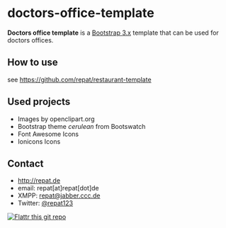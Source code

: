 doctors-office-template
======
**Doctors office template** is a [Bootstrap 3.x](http://getbootstrap.com) template that can be used for doctors offices.

## How to use
see https://github.com/repat/restaurant-template

## Used projects
* Images by openclipart.org
* Bootstrap theme *cerulean* from Bootswatch
* Font Awesome Icons
* Ionicons Icons

## Contact
* http://repat.de
* email: repat[at]repat[dot]de
* XMPP: repat@jabber.ccc.de
* Twitter: [@repat123](https://twitter.com/repat123 "repat123 on twitter")

[![Flattr this git repo](http://api.flattr.com/button/flattr-badge-large.png)](https://flattr.com/submit/auto?user_id=repat&url=https://github.com/repat/doctors-office-template&title=doctors-office-template&language=&tags=github&category=software) 

